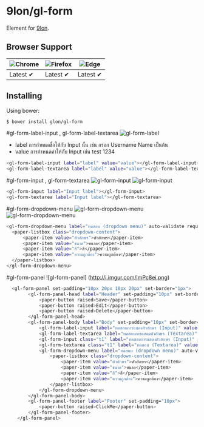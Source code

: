 # 9lon/gl-form
Element for [9lon](https://github.com/9lon).

## Browser Support
![Chrome](https://raw.github.com/alrra/browser-logos/master/chrome/chrome_48x48.png) | ![Firefox](https://raw.github.com/alrra/browser-logos/master/firefox/firefox_48x48.png) | ![Edge](https://raw.github.com/alrra/browser-logos/master/edge/edge_48x48.png) |
--- | --- | --- |
Latest ✔ | Latest ✔ | Latest ✔ |

## Installing
Using bower:

```bash
$ bower install glon/gl-form
```
#gl-form-label-input , gl-form-label-textarea
![gl-form-label](http://i.imgur.com/z85U3Fn.png)
- label การกำหนดชื่อให้กับ Input นั้น เช่น กรอก Username Name เป็นต้น
- value การกำหนดค่าให้กับ Input เช่น test 1234
```bash
<gl-form-label-input label="label" value="value"></gl-form-label-input>
<gl-form-label-textarea label="label" value="value"></gl-form-label-textarea>
```
#gl-form-input , gl-form-textarea
![gl-form-input](http://i.imgur.com/JKBJjpK.png)
![gl-form-input](http://i.imgur.com/oc0t2gZ.png)

```bash
<gl-form-input label="Input label"></gl-form-input>
<gl-form-textarea label="Input label"></gl-form-textarea>
```

#gl-form-dropdown-menu
![gl-form-dropdown-menu](http://i.imgur.com/PP6SHgd.png)
![gl-form-dropdown-menu](http://i.imgur.com/fm2Xjrt.png)

```bash
<gl-form-dropdown-menu label="ทดสอบ (dropdown menu)" auto-validate required>
  <paper-listbox class="dropdown-content">
      <paper-item value="ตัวอักษร">ตัวอักษร</paper-item>
      <paper-item value="ขนาด">ขนาด</paper-item>
      <paper-item value="สี">สี</paper-item>
      <paper-item value="ความถูกต้อง">ความถูกต้อง</paper-item>
  </paper-listbox>
</gl-form-dropdown-menu>
```
#gl-form-panel
![gl-form-panel] (http://i.imgur.com/imPc8ei.png)
```bash
  <gl-form-panel set-padding="10px 20px 10px 20px" set-border="1px">
        <gl-form-panel-head label="Header" set-padding="10px" set-border="1px">
            <paper-button raised>Save</paper-button>
            <paper-button raised>Edit</paper-button>
            <paper-button raised>Delete</paper-button>
        </gl-form-panel-head>
        <gl-form-panel-body label="Body" set-padding="10px" set-border="1px">
            <gl-form-label-input label="ทดสอบการแสดงตัวอักษร (Input)" value="ผลการทดสอบ"></gl-form-label-input>
            <gl-form-label-textarea label="ทดสอบการแสดงตัวอักษร (Textarea)" value="ผลการทดสอบ"></gl-form-label-textarea>
            <gl-form-input class="t1" label="ทดสอบการแสดงตัวอักษร (Input)" placeholder="กรอกข้อความ" required></gl-form-input>
            <gl-form-textarea class="t1" label="ทดสอบ (Textarea)" value="ผลการทดสอบ"></gl-form-textarea>
            <gl-form-dropdown-menu label="ทดสอบ (dropdown menu)" auto-validate required>
                <paper-listbox class="dropdown-content">
                    <paper-item value="ตัวอักษร">ตัวอักษร</paper-item>
                    <paper-item value="ขนาด">ขนาด</paper-item>
                    <paper-item value="สี">สี</paper-item>
                    <paper-item value="ความถูกต้อง">ความถูกต้อง</paper-item>
                </paper-listbox>
            </gl-form-dropdown-menu>
        </gl-form-panel-body>
        <gl-form-panel-footer label="Footer" set-padding="10px">
            <paper-button raised>ClickMe</paper-button>
        </gl-form-panel-footer>
    </gl-form-panel>
```
